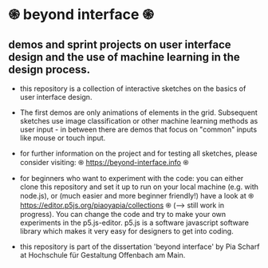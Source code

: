 # ֍ beyond interface ֍
## demos and sprint projects on user interface design and the use of machine learning in the design process.

* this repository is a collection of interactive sketches on the basics of user interface design.
* The first demos are only animations of elements in the grid. Subsequent sketches use image classification or other machine learning methods as user input - in between there are demos that focus on "common" inputs like mouse or touch input.
* for further information on the project and for testing all sketches, please consider visiting: ֍ https://beyond-interface.info ֍
* for beginners who want to experiment with the code: you can either clone this repository and set it up to run on your local machine (e.g. with node.js), or (much easier and more beginner friendly!) have a look at ֍ https://editor.p5js.org/piaoyapia/collections ֍ (--> still work in progress). You can change the code and try to make your own experiments in the p5.js-editor. p5.js is a software javascript software library which makes it very easy for designers to get into coding.

* this repository is part of the dissertation 'beyond interface' by Pia Scharf at Hochschule für Gestaltung Offenbach am Main.
